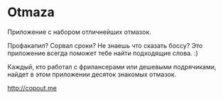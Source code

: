 # Otmaza

Приложение с набором отличнейших отмазок.

Профакапил? Сорвал сроки? Не знаешь что сказать боссу? Это приложение всегда поможет тебе найти подходящие слова. :)

Каждый, кто работал с фрилансерами или дешевыми подрячиками, найдет в этом приложении десяток знакомых отмазок.

http://copout.me

